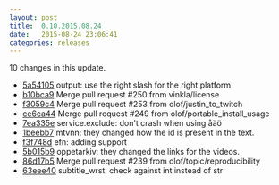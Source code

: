 ```yaml
---
layout: post
title:  0.10.2015.08.24
date:   2015-08-24 23:06:41
categories: releases
---
```


10 changes in this update.

* [5a54105](https://github.com/spaam/svtplay-dl/commit/5a54105) output: use the right slash for the right platform
* [b10bca9](https://github.com/spaam/svtplay-dl/commit/b10bca9) Merge pull request #250 from vinkla/license
* [f3059c4](https://github.com/spaam/svtplay-dl/commit/f3059c4) Merge pull request #253 from olof/justin_to_twitch
* [ce6ca44](https://github.com/spaam/svtplay-dl/commit/ce6ca44) Merge pull request #249 from olof/portable_install_usage
* [7ea335e](https://github.com/spaam/svtplay-dl/commit/7ea335e) service.exclude: don't crash when using åäö
* [1beebb7](https://github.com/spaam/svtplay-dl/commit/1beebb7) mtvnn: they changed how the id is present in the text.
* [f3f748d](https://github.com/spaam/svtplay-dl/commit/f3f748d) efn: adding support
* [5b015b9](https://github.com/spaam/svtplay-dl/commit/5b015b9) oppetarkiv: they changed the links for the videos.
* [86d17b5](https://github.com/spaam/svtplay-dl/commit/86d17b5) Merge pull request #239 from olof/topic/reproducibility
* [63eee40](https://github.com/spaam/svtplay-dl/commit/63eee40) subtitle_wrst: check against int instead of str
